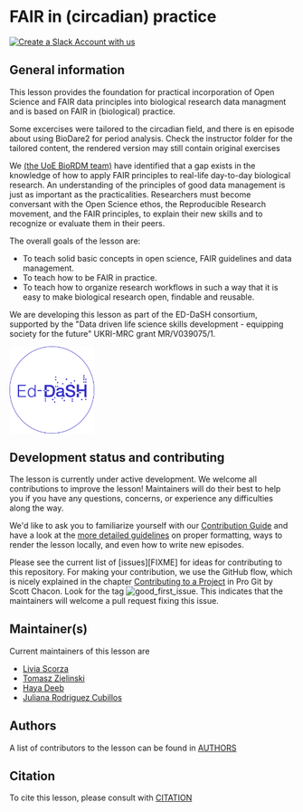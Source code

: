 # FAIR in (circadian) practice
[![Create a Slack Account with us](https://img.shields.io/badge/Create_Slack_Account-The_Carpentries-071159.svg)](https://swc-slack-invite.herokuapp.com/)

## General information

This lesson provides the foundation for practical incorporation of Open Science and FAIR data principles into biological research data managment and is based on
FAIR in (biological) practice.

Some excercises were tailored to the circadian field, and there is en episode about using BioDare2 for period analysis.
Check the instructor folder for the tailored content, the rendered version may still contain original exercises

We [(the UoE BioRDM team)](https://www.wiki.ed.ac.uk/display/RDMS/Research+Data+Management+SynthSys+%28f1sysrdm%29+Home) have identified that a gap exists in the knowledge of how to apply FAIR principles to real-life day-to-day biological research. An understanding of the principles of good data management is just as important as the practicalities. Researchers must become conversant with the Open Science ethos, the Reproducible Research movement, and the FAIR principles, to explain their new skills and to recognize or evaluate them in their peers.

The overall goals of the lesson are: 
* To teach solid basic concepts in open science, FAIR guidelines and data management.
* To teach how to be FAIR in practice.
* To teach how to organize research workflows in such a way that it is easy to make biological research open, findable and reusable.

We are developing this lesson as part of the ED-DaSH consortium, supported by the "Data driven life science skills development - equipping society for the future" UKRI-MRC grant MR/V039075/1.

<a href="https://github.com/carpentries-incubator/fair-bio-practice"> <img align="center" src="fig/Ed_DaSH_white_circle.png" alt="Ed_DaSH" width="150" /></a>

## Development status and contributing

The lesson is currently under active development. We welcome all contributions to improve the lesson! Maintainers will do their best to help you if you have any
questions, concerns, or experience any difficulties along the way.

We'd like to ask you to familiarize yourself with our [Contribution Guide](CONTRIBUTING.md) and have a look at
the [more detailed guidelines][lesson-example] on proper formatting, ways to render the lesson locally, and even
how to write new episodes.

Please see the current list of [issues][FIXME] for ideas for contributing to this
repository. For making your contribution, we use the GitHub flow, which is
nicely explained in the chapter [Contributing to a Project](http://git-scm.com/book/en/v2/GitHub-Contributing-to-a-Project) in Pro Git
by Scott Chacon.
Look for the tag ![good_first_issue](https://img.shields.io/badge/-good%20first%20issue-gold.svg). This indicates that the maintainers will welcome a pull request fixing this issue.


## Maintainer(s)

Current maintainers of this lesson are

* [Livia Scorza](https://github.com/liviascorza)
* [Tomasz Zielinski](https://github.com/tzielins)
* [Haya Deeb](https://github.com/HayaDeeb)
* [Juliana Rodriguez Cubillos](https://github.com/mjrodriguezc)


## Authors

A list of contributors to the lesson can be found in [AUTHORS](AUTHORS)

## Citation

To cite this lesson, please consult with [CITATION](CITATION)

[cdh]: https://cdh.carpentries.org
[change-default-branch]: https://docs.github.com/en/github/administering-a-repository/changing-the-default-branch
[community-lessons]: https://carpentries.org/community-lessons
[lesson-example]: https://carpentries.github.io/lesson-example
